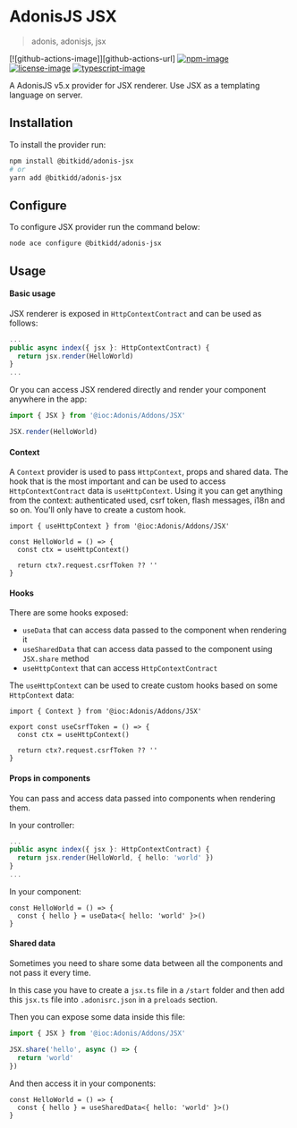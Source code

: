 # AdonisJS JSX
> adonis, adonisjs, jsx

[![github-actions-image]][github-actions-url] [![npm-image]][npm-url] [![license-image]][license-url] [![typescript-image]][typescript-url]

A AdonisJS v5.x provider for JSX renderer. Use JSX as a templating language on server.

## Installation

To install the provider run:
```bash
npm install @bitkidd/adonis-jsx
# or
yarn add @bitkidd/adonis-jsx
```

## Configure

To configure JSX provider run the command below:

```
node ace configure @bitkidd/adonis-jsx
```

## Usage

#### Basic usage

JSX renderer is exposed in `HttpContextContract` and can be used as follows:

```ts
...
public async index({ jsx }: HttpContextContract) {
  return jsx.render(HelloWorld)
}
...
```

Or you can access JSX rendered directly and render your component anywhere in the app:

```ts
import { JSX } from '@ioc:Adonis/Addons/JSX'

JSX.render(HelloWorld)
```

#### Context

A `Context` provider is used to pass `HttpContext`, props and shared data. The hook that is the most important and can be used to access `HttpContextContract` data is `useHttpContext`. Using it you can get anything from the context: authenticated used, csrf token, flash messages, i18n and so on. You'll only have to create a custom hook.

```tsx
import { useHttpContext } from '@ioc:Adonis/Addons/JSX'

const HelloWorld = () => {
  const ctx = useHttpContext()

  return ctx?.request.csrfToken ?? ''
}
```

#### Hooks

There are some hooks exposed:
- `useData` that can access data passed to the component when rendering it
- `useSharedData` that can access data passed to the component using `JSX.share` method
- `useHttpContext` that can access `HttpContextContract`

The `useHttpContext` can be used to create custom hooks based on some `HttpContext` data:

```tsx
import { Context } from '@ioc:Adonis/Addons/JSX'

export const useCsrfToken = () => {
  const ctx = useHttpContext()

  return ctx?.request.csrfToken ?? ''
}
```

#### Props in components

You can pass and access data passed into components when rendering them.

In your controller:
```ts
...
public async index({ jsx }: HttpContextContract) {
  return jsx.render(HelloWorld, { hello: 'world' })
}
...
```

In your component:

```tsx
const HelloWorld = () => {
  const { hello } = useData<{ hello: 'world' }>()
}
```

#### Shared data

Sometimes you need to share some data between all the components and not pass it every time. 

In this case you have to create a `jsx.ts` file in a `/start` folder and then add this `jsx.ts` file into `.adonisrc.json` in a `preloads` section.

Then you can expose some data inside this file:

```ts
import { JSX } from '@ioc:Adonis/Addons/JSX'

JSX.share('hello', async () => {
  return 'world'
})
```

And then access it in your components:

```tsx
const HelloWorld = () => {
  const { hello } = useSharedData<{ hello: 'world' }>()
}
```

[npm-image]: https://img.shields.io/npm/v/@bitkidd/adonisjs-jsx.svg?style=for-the-badge&logo=npm
[npm-url]: https://npmjs.org/package/@bitkidd/adonisjs-jsx "npm"

[license-image]: https://img.shields.io/npm/l/@bitkidd/adonisjs-jsx?color=blueviolet&style=for-the-badge
[license-url]: LICENSE.md "license"

[typescript-image]: https://img.shields.io/badge/Typescript-294E80.svg?style=for-the-badge&logo=typescript
[typescript-url]:  "typescript"
